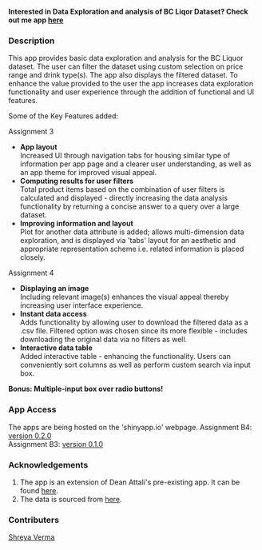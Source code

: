 **Interested in Data Exploration and analysis of BC Liqor Dataset? Check out me app [here](https://shreyaverma.shinyapps.io/DataAnalysis_BCL_Updated/)**

### Description
This app provides basic data exploration and analysis for the BC Liquor dataset. The user can filter the dataset using custom selection on price range and drink type(s). The app also displays the filtered dataset. To enhance the value provided to the user the app increases data exploration functionality and user experience through the addition of functional and UI features.

Some of the Key Features added: 

Assignment 3

- **App layout**  
  Increased UI through navigation tabs for housing similar type of information per app page and a clearer user understanding, as well as an app theme for improved visual appeal. 
- **Computing results for user filters**  
  Total product items based on the combination of user filters is calculated and displayed - directly increasing the data analysis functionality by returning a concise answer to a query over a large dataset.  
- **Improving information and layout**  
  Plot for another data attribute is added; allows multi-dimension data exploration, and is displayed via 'tabs' layout for an aesthetic and appropriate representation scheme i.e. related information is placed closely.
  
Assignment 4

- **Displaying an image**  
  Including relevant image(s) enhances the visual appeal thereby increasing user interface experience.  
- **Instant data access**  
  Adds functionality by allowing user to download the filtered data as a .csv file. Filtered option was chosen since its more flexible - includes downloading the original data via no filters as well.
- **Interactive data table**  
  Added interactive table - enhancing the functionality. Users can conveniently sort columns as well as perform custom search via input box.
 
**Bonus: Multiple-input box over radio buttons!**

### App Access
The apps are being hosted on the 'shinyapp.io' webpage.
Assignment B4: [version 0.2.0](https://shreyaverma.shinyapps.io/DataAnalysis_BCL_Updated/)  
Assignment B3: [version 0.1.0](https://shreyaverma.shinyapps.io/DataAnalysis_BCL/)  

### Acknowledgements
1. The app is an extension of Dean Attali's pre-existing app. It can be found [here](https://deanattali.com/blog/building-shiny-apps-tutorial/).
2. The data is sourced from [here](https://github.com/daattali/shiny-server/tree/master/bcl/data).


### Contributers
[Shreya Verma](shreyav1@gmail.com)


